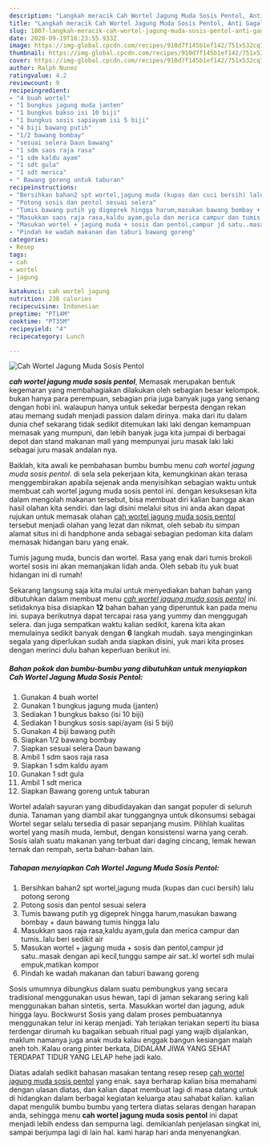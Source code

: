 ```yaml
---
description: "Langkah meracik Cah Wortel Jagung Muda Sosis Pentol, Anti Gagal"
title: "Langkah meracik Cah Wortel Jagung Muda Sosis Pentol, Anti Gagal"
slug: 1807-langkah-meracik-cah-wortel-jagung-muda-sosis-pentol-anti-gagal
date: 2020-09-19T16:23:55.933Z
image: https://img-global.cpcdn.com/recipes/910d7f145b1ef142/751x532cq70/cah-wortel-jagung-muda-sosis-pentol-foto-resep-utama.jpg
thumbnail: https://img-global.cpcdn.com/recipes/910d7f145b1ef142/751x532cq70/cah-wortel-jagung-muda-sosis-pentol-foto-resep-utama.jpg
cover: https://img-global.cpcdn.com/recipes/910d7f145b1ef142/751x532cq70/cah-wortel-jagung-muda-sosis-pentol-foto-resep-utama.jpg
author: Ralph Nunez
ratingvalue: 4.2
reviewcount: 9
recipeingredient:
- "4 buah wortel"
- "1 bungkus jagung muda janten"
- "1 bungkus bakso isi 10 biji"
- "1 bungkus sosis sapiayam isi 5 biji"
- "4 biji bawang putih"
- "1/2 bawang bombay"
- "sesuai selera Daun bawang"
- "1 sdm saos raja rasa"
- "1 sdm kaldu ayam"
- "1 sdt gula"
- "1 sdt merica"
- " Bawang goreng untuk taburan"
recipeinstructions:
- "Bersihkan bahan2 spt wortel,jagung muda (kupas dan cuci bersih) lalu potong serong"
- "Potong sosis dan pentol sesuai selera"
- "Tumis bawang putih yg digeprek hingga harum,masukan bawang bombay + daun bawang tumis hingga lalu"
- "Masukkan saos raja rasa,kaldu ayam,gula dan merica campur dan tumis..lalu beri sedikit air"
- "Masukan wortel + jagung muda + sosis dan pentol,campur jd satu..masak dengan api kecil,tunggu sampe air sat..kl wortel sdh mulai empuk,matikan kompor"
- "Pindah ke wadah makanan dan taburi bawang goreng"
categories:
- Resep
tags:
- cah
- wortel
- jagung

katakunci: cah wortel jagung 
nutrition: 238 calories
recipecuisine: Indonesian
preptime: "PT14M"
cooktime: "PT35M"
recipeyield: "4"
recipecategory: Lunch

---
```



![Cah Wortel Jagung Muda Sosis Pentol](https://img-global.cpcdn.com/recipes/910d7f145b1ef142/751x532cq70/cah-wortel-jagung-muda-sosis-pentol-foto-resep-utama.jpg)

<b><i>cah wortel jagung muda sosis pentol</i></b>, Memasak merupakan bentuk kegemaran yang membahagiakan dilakukan oleh sebagian besar kelompok. bukan hanya para perempuan, sebagian pria juga banyak juga yang senang dengan hobi ini. walaupun hanya untuk sekedar berpesta dengan rekan atau memang sudah menjadi passion dalam dirinya. maka dari itu dalam dunia chef sekarang tidak sedikit ditemukan laki laki dengan kemampuan memasak yang mumpuni, dan lebih banyak juga kita jumpai di berbagai depot dan stand makanan mall yang mempunyai juru masak laki laki sebagai juru masak andalan nya.

Baiklah, kita awali ke pembahasan bumbu bumbu menu <i>cah wortel jagung muda sosis pentol</i>. di sela sela pekerjaan kita, kemungkinan akan terasa menggembirakan apabila sejenak anda menyisihkan sebagian waktu untuk membuat cah wortel jagung muda sosis pentol ini. dengan kesuksesan kita dalam mengolah makanan tersebut, bisa membuat diri kalian bangga akan hasil olahan kita sendiri. dan lagi disini melalui situs ini anda akan dapat rujukan untuk memasak olahan <u>cah wortel jagung muda sosis pentol</u> tersebut menjadi olahan yang lezat dan nikmat, oleh sebab itu simpan alamat situs ini di handphone anda sebagai sebagian pedoman kita dalam memasak hidangan baru yang enak.

Tumis jagung muda, buncis dan wortel. Rasa yang enak dari tumis brokoli wortel sosis ini akan memanjakan lidah anda. Oleh sebab itu yuk buat hidangan ini di rumah!


Sekarang langsung saja kita mulai untuk menyediakan bahan bahan yang dibutuhkan dalam membuat menu <u><i>cah wortel jagung muda sosis pentol</i></u> ini. setidaknya bisa disiapkan <b>12</b> bahan bahan yang diperuntuk kan pada menu ini. supaya berikutnya dapat tercapai rasa yang yummy dan menggugah selera. dan juga sempatkan waktu kalian sedikit, karena kita akan memulainya sedikit banyak dengan <b>6</b> langkah mudah. saya menginginkan segala yang diperlukan sudah anda siapkan disini, yuk mari kita proses dengan merinci dulu bahan keperluan berikut ini.

<!--inarticleads1-->

##### Bahan pokok dan bumbu-bumbu yang dibutuhkan untuk menyiapkan Cah Wortel Jagung Muda Sosis Pentol:

1. Gunakan 4 buah wortel
1. Gunakan 1 bungkus jagung muda (janten)
1. Sediakan 1 bungkus bakso (isi 10 biji)
1. Sediakan 1 bungkus sosis sapi/ayam (isi 5 biji)
1. Gunakan 4 biji bawang putih
1. Siapkan 1/2 bawang bombay
1. Siapkan sesuai selera Daun bawang
1. Ambil 1 sdm saos raja rasa
1. Siapkan 1 sdm kaldu ayam
1. Gunakan 1 sdt gula
1. Ambil 1 sdt merica
1. Siapkan  Bawang goreng untuk taburan


Wortel adalah sayuran yang dibudidayakan dan sangat populer di seluruh dunia. Tanaman yang diambil akar tunggangnya untuk dikonsumsi sebagai Wortel segar selalu tersedia di pasar sepanjang musim. Pilihlah kualitas wortel yang masih muda, lembut, dengan konsistensi warna yang cerah. Sosis ialah suatu makanan yang terbuat dari daging cincang, lemak hewan ternak dan rempah, serta bahan-bahan lain. 

<!--inarticleads2-->

##### Tahapan menyiapkan Cah Wortel Jagung Muda Sosis Pentol:

1. Bersihkan bahan2 spt wortel,jagung muda (kupas dan cuci bersih) lalu potong serong
1. Potong sosis dan pentol sesuai selera
1. Tumis bawang putih yg digeprek hingga harum,masukan bawang bombay + daun bawang tumis hingga lalu
1. Masukkan saos raja rasa,kaldu ayam,gula dan merica campur dan tumis..lalu beri sedikit air
1. Masukan wortel + jagung muda + sosis dan pentol,campur jd satu..masak dengan api kecil,tunggu sampe air sat..kl wortel sdh mulai empuk,matikan kompor
1. Pindah ke wadah makanan dan taburi bawang goreng


Sosis umumnya dibungkus dalam suatu pembungkus yang secara tradisional menggunakan usus hewan, tapi di jaman sekarang sering kali menggunakan bahan sintetis, serta. Masukkan wortel dan jagung, aduk hingga layu. Bockwurst Sosis yang dalam proses pembuatannya menggunakan telur ini kerap menjadi. Yah teriakan teriakan seperti itu biasa terdengar dirumah ku bagaikan sebuah ritual pagi yang wajib dijalankan, maklum namanya juga anak muda kalau enggak bangun kesiangan malah aneh toh. Kalau orang pinter berkata, DIDALAM JIWA YANG SEHAT TERDAPAT TIDUR YANG LELAP hehe jadi kalo. 

Diatas adalah sedikit bahasan masakan tentang resep resep <u>cah wortel jagung muda sosis pentol</u> yang enak. saya berharap kalian bisa memahami dengan ulasan diatas, dan kalian dapat membuat lagi di masa datang untuk di hidangkan dalam berbagai kegiatan keluarga atau sahabat kalian. kalian dapat mengulik bumbu bumbu yang tertera diatas selaras dengan harapan anda, sehingga menu <b>cah wortel jagung muda sosis pentol</b> ini dapat menjadi lebih endess dan sempurna lagi. demikianlah penjelasan singkat ini, sampai berjumpa lagi di lain hal. kami harap hari anda menyenangkan.
